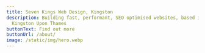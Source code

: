 ```yaml
---
title: Seven Kings Web Design, Kingston
description: Building fast, performant, SEO optimised websites, based in
  Kingston Upon Thames
buttonText: Find out more
buttonUrl: /about/
image: /static/img/hero.webp
---
```

